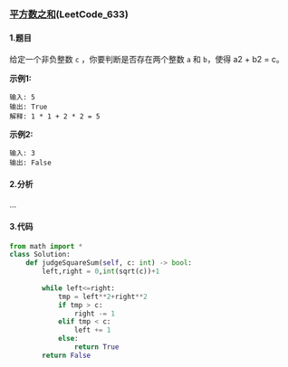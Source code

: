 ### [平方数之和](https://leetcode-cn.com/problems/sum-of-square-numbers/)(LeetCode_633)

#### 1.题目

给定一个非负整数 `c` ，你要判断是否存在两个整数 `a` 和 `b`，使得 a2 + b2 = c。

**示例1:**

```
输入: 5
输出: True
解释: 1 * 1 + 2 * 2 = 5
```

**示例2:**

```
输入: 3
输出: False
```

#### 2.分析

...

#### 3.代码

```python
from math import *
class Solution:
    def judgeSquareSum(self, c: int) -> bool:
        left,right = 0,int(sqrt(c))+1
        
        while left<=right:
            tmp = left**2+right**2
            if tmp > c:
                right -= 1
            elif tmp < c:
                left += 1
            else:
                return True
        return False
```

